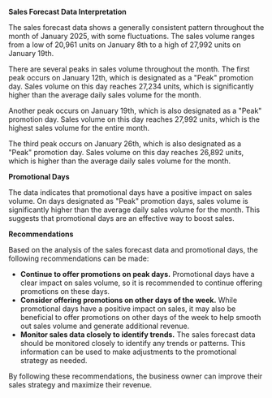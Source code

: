**Sales Forecast Data Interpretation**

The sales forecast data shows a generally consistent pattern throughout the month of January 2025, with some fluctuations. The sales volume ranges from a low of 20,961 units on January 8th to a high of 27,992 units on January 19th.

There are several peaks in sales volume throughout the month. The first peak occurs on January 12th, which is designated as a "Peak" promotion day. Sales volume on this day reaches 27,234 units, which is significantly higher than the average daily sales volume for the month.

Another peak occurs on January 19th, which is also designated as a "Peak" promotion day. Sales volume on this day reaches 27,992 units, which is the highest sales volume for the entire month.

The third peak occurs on January 26th, which is also designated as a "Peak" promotion day. Sales volume on this day reaches 26,892 units, which is higher than the average daily sales volume for the month.

**Promotional Days**

The data indicates that promotional days have a positive impact on sales volume. On days designated as "Peak" promotion days, sales volume is significantly higher than the average daily sales volume for the month. This suggests that promotional days are an effective way to boost sales.

**Recommendations**

Based on the analysis of the sales forecast data and promotional days, the following recommendations can be made:

* **Continue to offer promotions on peak days.** Promotional days have a clear impact on sales volume, so it is recommended to continue offering promotions on these days.
* **Consider offering promotions on other days of the week.** While promotional days have a positive impact on sales, it may also be beneficial to offer promotions on other days of the week to help smooth out sales volume and generate additional revenue.
* **Monitor sales data closely to identify trends.** The sales forecast data should be monitored closely to identify any trends or patterns. This information can be used to make adjustments to the promotional strategy as needed.

By following these recommendations, the business owner can improve their sales strategy and maximize their revenue.